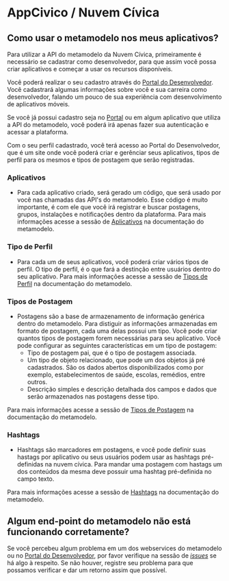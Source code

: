 # AppCivico / Nuvem Cívica


## Como usar o metamodelo nos meus aplicativos?

Para utilizar a API do metamodelo da Nuvem Cívica, primeiramente é necessário se cadastrar como desenvolvedor,
para que assim você possa criar aplicativos e começar a usar os recursos disponíveis.

Você poderá realizar o seu cadastro através do [Portal do Desenvolvedor](http://mobile-aceite.tcu.gov.br/appCivicoWeb/web/externo/#/). 
Você cadastrará algumas informações sobre você e sua carreira como desenvolvedor, falando um pouco de sua experiência com desenvolvimento de aplicativos móveis. 

Se você já possui cadastro seja no [Portal](http://mobile-aceite.tcu.gov.br/appCivicoWeb/web/externo/#/) ou em algum aplicativo que utiliza a API do metamodelo, você poderá irá apenas fazer sua autenticação e acessar a plataforma.

Com o seu perfil cadastrado, você terá acesso ao Portal do Desenvolvedor, que é um site onde você poderá criar e gerênciar seus aplicativos, tipos de perfil para os mesmos e tipos de postagem que serão registradas. 

### Aplicativos

* Para cada aplicativo criado, será gerado um código, que será usado por você nas chamadas das API's do metamodelo. Esse código é muito importante, é com ele que você irá registrar e buscar postagens, grupos, instalações e notificações dentro da plataforma. Para mais informações acesse a sessão de [Aplicativos](/MetamodeloAPI.md/#aplicativos) na documentação do metamodelo.

### Tipo de Perfil

* Para cada um de seus aplicativos, você poderá criar vários tipos de perfil. O tipo de perfil, é o que fará a destinção entre usuários dentro do seu aplicativo. Para mais informações acesse a sessão de [Tipos de Perfil](/MetamodeloAPI.md/#tipos-de-perfil) na documentação do metamodelo.


### Tipos de Postagem

* Postagens são a base de armazenamento de informação genérica dentro do metamodelo. Para distiguir as informações armazenadas em formato de postagem, cada uma delas possui um tipo. Você pode criar quantos tipos de postagem forem necessárias para seu aplicativo. Você pode configurar as seguintes características em um tipo de postagem:
    * Tipo de postagem pai, que é o tipo de postagem associada. 
    * Um tipo de objeto relacionado, que pode um dos objetos já pré cadastrados. São os dados abertos disponibilizados como por exemplo, estabelecimentos de saúde, escolas, remédios, entre outros.
    * Descrição simples e descrição detalhada dos campos e dados que serão armazenados nas postagens desse tipo.
    
Para mais informações acesse a sessão de [Tipos de Postagem](/MetamodeloAPI.md/#tipos-de-postagem) na documentação do metamodelo.

### Hashtags

* Hashtags são marcadores em postagens, e você pode definir suas hastags por aplicativo ou seus usuários podem usar as hashtags pré-definidas na nuvem cívica. Para mandar uma postagem com hastags um dos conteúdos da mesma deve possuir uma hashtag pré-definida no campo texto.  

Para mais informações acesse a sessão de [Hashtags](/MetamodeloAPI.md/#hashtags) na documentação do metamodelo.

## Algum end-point do metamodelo não está funcionando corretamente?

Se você percebeu algum problema em um dos webservices do metamodelo ou no [Portal do Desenvolvedor](http://mobile-aceite.tcu.gov.br/appCivicoWeb/web/externo/#/), por favor verifique na sessão de [*issues*](https://github.com/AppCivicoPlataforma/AppCivico/issues) se há algo à respeito. Se não houver, registre seu problema para que possamos verificar e dar um retorno assim que possível.


